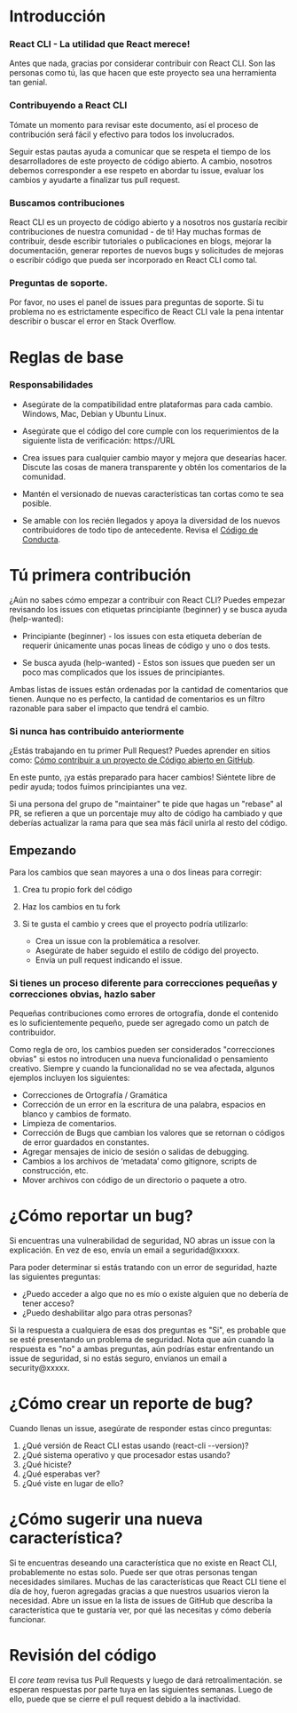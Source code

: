 # Introducción

### React CLI - La utilidad que React merece!

Antes que nada, gracias por considerar contribuir con React CLI. Son las personas como tú, las que hacen que este proyecto sea una herramienta tan genial.


### Contribuyendo a React CLI

Tómate un momento para revisar este documento, así el proceso de contribución será fácil y efectivo para todos los involucrados.

Seguir estas pautas ayuda a comunicar que se respeta el tiempo de los desarrolladores de este proyecto de código abierto. A cambio, nosotros debemos corresponder a ese respeto en abordar tu issue, evaluar los cambios y ayudarte a finalizar tus pull request.


### Buscamos contribuciones

React CLI es un proyecto de código abierto y a nosotros nos gustaría recibir contribuciones de nuestra comunidad - de ti! Hay muchas formas de contribuir, desde escribir tutoriales o publicaciones en blogs, mejorar la documentación, generar reportes de nuevos bugs y solicitudes de mejoras o escribir código que pueda ser incorporado en React CLI como tal.


### Preguntas de soporte.

Por favor, no uses el panel de issues para preguntas de soporte. Si tu problema no es estrictamente específico de React CLI vale la pena intentar describir o buscar el error en Stack Overflow.


# Reglas de base

### Responsabilidades

*	Asegúrate de la compatibilidad entre plataformas para cada cambio. Windows, Mac, Debian y Ubuntu Linux.

*	Asegúrate que el código del core cumple con los requerimientos de la siguiente lista de verificación: https://URL

*	Crea issues para cualquier cambio mayor y mejora que desearías hacer. Discute las cosas de manera transparente y obtén los comentarios de la comunidad.

*	Mantén el versionado de nuevas características tan cortas como te sea posible.

*	Se amable con los recién llegados y apoya la diversidad de los nuevos contribuidores de todo tipo de antecedente. Revisa el [Código de Conducta](https://URL).


# Tú primera contribución

¿Aún no sabes cómo empezar a contribuir con React CLI? Puedes empezar revisando los issues con etiquetas principiante (beginner) y se busca ayuda (help-wanted):

*	Principiante (beginner) - los issues con esta etiqueta deberían de requerir únicamente unas pocas lineas de código y uno o dos tests.

*	Se busca ayuda (help-wanted) - Estos son issues que pueden ser un poco mas complicados que los issues de principiantes.


Ambas listas de issues están ordenadas por la cantidad de comentarios que tienen. Aunque no es perfecto, la cantidad de comentarios es un filtro razonable para saber el impacto que tendrá el cambio.

### Si nunca has contribuido anteriormente

¿Estás trabajando en tu primer Pull Request? Puedes aprender en sitios como: [Cómo contribuir a un proyecto de Código abierto en GitHub](https://egghead.io/series/how-to-contribute-to-an-open-source-project-on-github).

En este punto, ¡ya estás preparado para hacer cambios! Siéntete libre de pedir ayuda; todos fuimos principiantes una vez.

Si una persona del grupo de "maintainer" te pide que hagas un "rebase" al PR, se refieren a que un porcentaje muy alto de código ha cambiado y que deberías actualizar la rama para que sea más fácil unirla al resto del código.


## Empezando

Para los cambios que sean mayores a una o dos lineas para corregir:

1. Crea tu propio fork del código
2. Haz los cambios en tu fork
3. Si te gusta el cambio y crees que el proyecto podría utilizarlo:

	* 	Crea un issue con la problemática a resolver.
	* 	Asegúrate de haber seguido el estilo de código del proyecto.
	* 	Envía un pull request indicando el issue.


### Si tienes un proceso diferente para correcciones pequeñas y correcciones obvias, hazlo saber

Pequeñas contribuciones como errores de ortografía, donde el contenido es lo suficientemente pequeño, puede ser agregado como un patch de contribuidor.

Como regla de oro, los cambios pueden ser considerados "correcciones obvias" si estos no introducen una nueva funcionalidad o pensamiento creativo. Siempre y cuando la funcionalidad no se vea afectada, algunos ejemplos incluyen los siguientes:

* Correcciones de Ortografía / Gramática
* Corrección de un error en la escritura de una palabra, espacios en blanco y cambios de formato.
* Limpieza de comentarios.
* Corrección de Bugs que cambian los valores que se retornan o códigos de error guardados en constantes.
* Agregar mensajes de inicio de sesión o salidas de debugging.
* Cambios a los archivos de ‘metadata’ como gitignore, scripts de construcción, etc.
* Mover archivos con código de un directorio o paquete a otro.


# ¿Cómo reportar un bug?

Si encuentras una vulnerabilidad de seguridad, NO abras un issue con la explicación. En vez de eso, envía un email a seguridad@xxxxx.

Para poder determinar si estás tratando con un error de seguridad, hazte las siguientes preguntas:
*	¿Puedo acceder a algo que no es mío o existe alguien que no debería de tener acceso?
*	¿Puedo deshabilitar algo para otras personas?

Si la respuesta a cualquiera de esas dos preguntas es "Si", es probable que se esté presentando un problema de seguridad. Nota que aún cuando la respuesta es "no" a ambas preguntas, aún podrías estar enfrentando un issue de seguridad, si no estás seguro, envíanos un email a security@xxxxx.


# ¿Cómo crear un reporte de bug?

Cuando llenas un issue, asegúrate de responder estas cinco preguntas:

1.	¿Qué versión de React CLI estas usando (react-cli --version)?
2.	¿Qué sistema operativo y que procesador estas usando?
3.	¿Qué hiciste?
4.	¿Qué esperabas ver?
5.	¿Qué viste en lugar de ello?


# ¿Cómo sugerir una nueva característica?

Si te encuentras deseando una característica que no existe en React CLI, probablemente no estas solo. Puede ser que otras personas tengan necesidades similares. Muchas de las características que React CLI tiene el día de hoy, fueron agregadas gracias a que nuestros usuarios vieron la necesidad. Abre un issue en la lista de issues de GitHub que describa la característica que te gustaría ver, por qué las necesitas y cómo debería funcionar.


# Revisión del código

El *core team* revisa tus Pull Requests y luego de dará retroalimentación.  se esperan respuestas por parte tuya en las siguientes semanas. Luego de ello, puede que se cierre el pull request debido a la inactividad.
